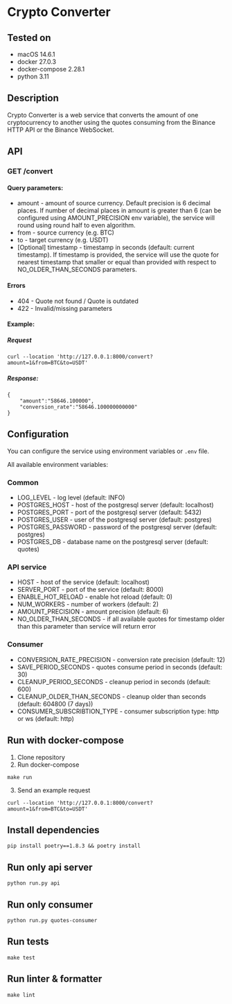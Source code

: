 # Crypto Converter

## Tested on
* macOS 14.6.1
* docker 27.0.3
* docker-compose 2.28.1
* python 3.11

## Description

Crypto Converter is a  web service that converts the amount of one cryptocurrency to another using the quotes consuming from the Binance HTTP API or the Binance WebSocket.

## API
### GET /convert
#### Query parameters:

* amount - amount of source currency. Default precision is 6 decimal places. If number of decimal places in amount is greater than 6 (can be configured using AMOUNT_PRECISION env variable), the service will round using round half to even algorithm.
* from - source currency (e.g. BTC)
* to - target currency (e.g. USDT)
* [Optional] timestamp - timestamp in seconds (default: current timestamp). If timestamp is provided, the service will use the quote for nearest timestamp that smaller or equal than provided with respect to NO_OLDER_THAN_SECONDS parameters.

#### Errors

* 404 - Quote not found / Quote is outdated
* 422 - Invalid/missing parameters

#### Example:

##### Request
```
curl --location 'http://127.0.0.1:8000/convert?amount=1&from=BTC&to=USDT'
```
##### Response:
```
{
    "amount":"58646.100000",
    "conversion_rate":"58646.100000000000"
}
```

## Configuration

You can configure the service using environment variables or `.env` file.

All available environment variables:

### Common
* LOG_LEVEL - log level (default: INFO)
* POSTGRES_HOST - host of the postgresql server (default: localhost)
* POSTGRES_PORT - port of the postgresql server (default: 5432)
* POSTGRES_USER - user of the postgresql server (default: postgres)
* POSTGRES_PASSWORD - password of the postgresql server (default: postgres)
* POSTGRES_DB - database name on the postgresql server (default: quotes)

### API service
* HOST - host of the service (default: localhost)
* SERVER_PORT - port of the service (default: 8000)
* ENABLE_HOT_RELOAD - enable hot reload (default: 0)
* NUM_WORKERS - number of workers (default: 2)
* AMOUNT_PRECISION - amount precision (default: 6)
* NO_OLDER_THAN_SECONDS - if all available quotes for timestamp older than this parameter than service will return error

### Consumer
* CONVERSION_RATE_PRECISION - conversion rate precision (default: 12)
* SAVE_PERIOD_SECONDS - quotes consume period in seconds (default: 30)
* CLEANUP_PERIOD_SECONDS - cleanup period in seconds (default: 600)
* CLEANUP_OLDER_THAN_SECONDS - cleanup older than seconds (default: 604800 (7 days))
* CONSUMER_SUBSCRIBTION_TYPE - consumer subscription type: http or ws (default: http)

## Run with docker-compose
1. Clone repository
2. Run docker-compose
```
make run
```
3. Send an example request
```
curl --location 'http://127.0.0.1:8000/convert?amount=1&from=BTC&to=USDT'
```

## Install dependencies
```
pip install poetry==1.8.3 && poetry install
```

## Run only api server
```
python run.py api
```

## Run only consumer
```
python run.py quotes-consumer
```

## Run tests
```
make test
```

## Run linter & formatter
```
make lint
```
